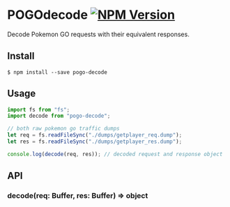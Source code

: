 # POGOdecode <a href="https://www.npmjs.com/package/pogo-decode"><img src="https://img.shields.io/npm/v/pogo-decode.svg?style=flat-square" alt="NPM Version" /></a>

Decode Pokemon GO requests with their equivalent responses.

## Install

```
$ npm install --save pogo-decode
```

## Usage
```js
import fs from "fs";
import decode from "pogo-decode";

// both raw pokemon go traffic dumps
let req = fs.readFileSync("./dumps/getplayer_req.dump");
let res = fs.readFileSync("./dumps/getplayer_res.dump");

console.log(decode(req, res)); // decoded request and response object
```


## API

### decode(req: Buffer, res: Buffer) => object
